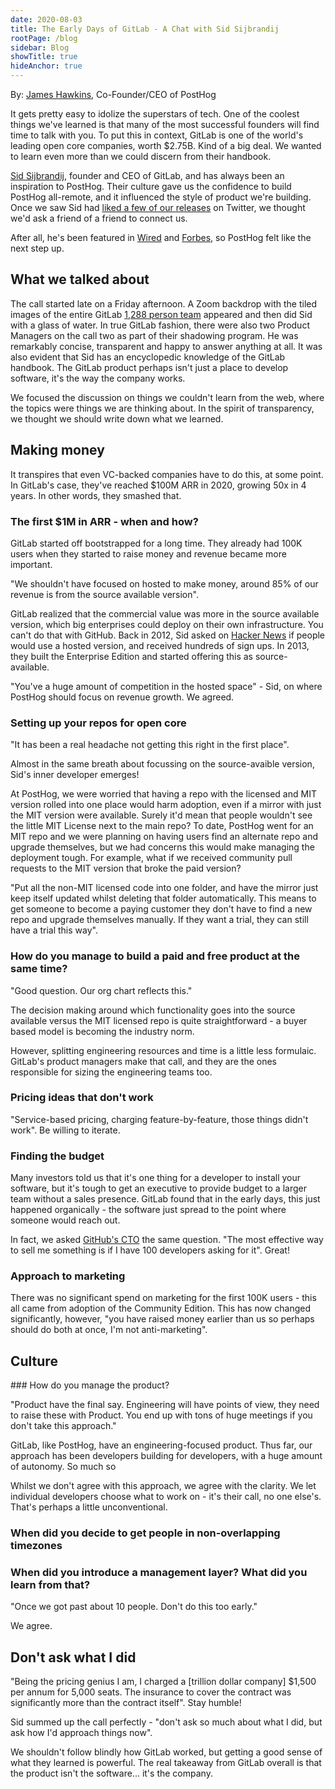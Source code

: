 ```yaml
---
date: 2020-08-03
title: The Early Days of GitLab - A Chat with Sid Sijbrandij
rootPage: /blog
sidebar: Blog
showTitle: true
hideAnchor: true
---
```


By: [James Hawkins](https://twitter.com/james406), Co-Founder/CEO of PostHog

It gets pretty easy to idolize the superstars of tech. One of the coolest things we've learned is that many of the most successful founders will find time to talk with you. To put this in context, GitLab is one of the world's leading open core companies, worth \$2.75B. Kind of a big deal. We wanted to learn even more than we could discern from their handbook.

[Sid Sijbrandij](https://twitter.com/sytses), founder and CEO of GitLab, and has always been an inspiration to PostHog. Their culture gave us the confidence to build PostHog all-remote, and it influenced the style of product we're building. Once we saw Sid had [liked a few of our releases](https://twitter.com/PostHogHQ/status/1288563434641072131) on Twitter, we thought we'd ask a friend of a friend to connect us.

After all, he's been featured in [Wired](https://www.wired.com/story/hybrid-remote-work-offers-the-worst-of-both-worlds/) and [Forbes](https://www.forbes.com/sites/cognitiveworld/2020/04/21/tips-from-gitlab-on-remote-work-for-innovative-teams/#537e9f0f4fae), so PostHog felt like the next step up.

## What we talked about

The call started late on a Friday afternoon. A Zoom backdrop with the tiled images of the entire GitLab [1,288 person team](https://about.gitlab.com/company/team/org-chart/) appeared and then did Sid with a glass of water. In true GitLab fashion, there were also two Product Managers on the call two as part of their shadowing program. He was remarkably concise, transparent and happy to answer anything at all. It was also evident that Sid has an encyclopedic knowledge of the GitLab handbook. The GitLab product perhaps isn't just a place to develop software, it's the way the company works.

We focused the discussion on things we couldn't learn from the web, where the topics were things we are thinking about. In the spirit of transparency, we thought we should write down what we learned.

## Making money

It transpires that even VC-backed companies have to do this, at some point. In GitLab's case, they've reached $100M ARR in 2020, growing 50x in 4 years. In other words, they smashed that.

### The first $1M in ARR - when and how?

GitLab started off bootstrapped for a long time. They already had 100K users when they started to raise money and revenue became more important.

"We shouldn't have focused on hosted to make money, around 85% of our revenue is from the source available version".

GitLab realized that the commercial value was more in the source available version, which big enterprises could deploy on their own infrastructure. You can't do that with GitHub. Back in 2012, Sid asked on [Hacker News](https://news.ycombinator.com/item?id=4428278) if people would use a hosted version, and received hundreds of sign ups. In 2013, they built the Enterprise Edition and started offering this as source-available.

"You've a huge amount of competition in the hosted space" - Sid, on where PostHog should focus on revenue growth. We agreed.

### Setting up your repos for open core

"It has been a real headache not getting this right in the first place".

Almost in the same breath about focussing on the source-avaible version, Sid's inner developer emerges!

At PostHog, we were worried that having a repo with the licensed and MIT version rolled into one place would harm adoption, even if a mirror with just the MIT version were available. Surely it'd mean that people wouldn't see the little MIT License next to the main repo? To date, PostHog went for an MIT repo and we were planning on having users find an alternate repo and upgrade themselves, but we had concerns this would make managing the deployment tough. For example, what if we received community pull requests to the MIT version that broke the paid version?

"Put all the non-MIT licensed code into one folder, and have the mirror just keep itself updated whilst deleting that folder automatically. This means to get someone to become a paying customer they don't have to find a new repo and upgrade themselves manually. If they want a trial, they can still have a trial this way".


### How do you manage to build a paid and free product at the same time?

"Good question. Our org chart reflects this."

The decision making around which functionality goes into the source available versus the MIT licensed repo is quite straightforward - a buyer based model is becoming the industry norm.

However, splitting engineering resources and time is a little less formulaic. GitLab's product managers make that call, and they are the ones responsible for sizing the engineering teams too.

### Pricing ideas that don't work

"Service-based pricing, charging feature-by-feature, those things didn't work". Be willing to iterate.

### Finding the budget

Many investors told us that it's one thing for a developer to install your software, but it's tough to get an executive to provide budget to a larger team without a sales presence. GitLab found that in the early days, this just happened organically - the software just spread to the point where someone would reach out.

In fact, we asked [GitHub's CTO](https://twitter.com/jasoncwarner) the same question. "The most effective way to sell me something is if I have 100 developers asking for it". Great!

### Approach to marketing

There was no significant spend on marketing for the first 100K users - this all came from adoption of the Community Edition. This has now changed significantly, however, "you have raised money earlier than us so perhaps should do both at once, I'm not anti-marketing".

## Culture

### How do you manage the product?

"Product have the final say. Engineering will have points of view, they need to raise these with Product. You end up with tons of huge meetings if you don't take this approach."

GitLab, like PostHog, have an engineering-focused product. Thus far, our approach has been developers building for developers, with a huge amount of autonomy. So much so

Whilst we don't agree with this approach, we agree with the clarity. We let individual developers choose what to work on - it's their call, no one else's. That's perhaps a little unconventional.

### When did you decide to get people in non-overlapping timezones

### When did you introduce a management layer? What did you learn from that?

"Once we got past about 10 people. Don't do this too early." 

We agree.

## Don't ask what I did

"Being the pricing genius I am, I charged a [trillion dollar company] $1,500 per annum for 5,000 seats. The insurance to cover the contract was significantly more than the contract itself". Stay humble!

Sid summed up the call perfectly - "don't ask so much about what I did, but ask how I'd approach things now".

We shouldn't follow blindly how GitLab worked, but getting a good sense of what they learned is powerful. The real takeaway from GitLab overall is that the product isn't the software... it's the company.